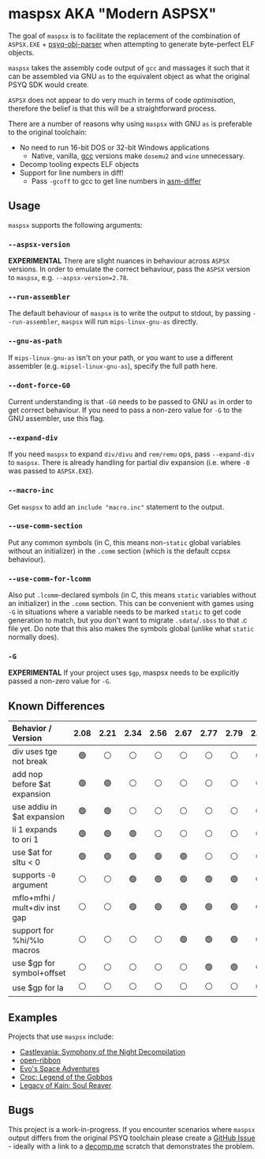 # maspsx AKA "Modern ASPSX"

The goal of `maspsx` is to facilitate the replacement of the combination of `ASPSX.EXE` + [psyq-obj-parser](https://github.com/grumpycoders/pcsx-redux/tree/main/tools/psyq-obj-parser) when attempting to generate byte-perfect ELF objects.

`maspsx` takes the assembly code output of `gcc` and massages it such that it can be assembled via GNU `as` to the equivalent object as what the original PSYQ SDK would create.

`ASPSX` does not appear to do very much in terms of code *optimisation*, therefore the belief is that this will be a straightforward process.

There are a number of reasons why using `maspsx` with GNU `as` is preferable to the original toolchain:
 - No need to run 16-bit DOS or 32-bit Windows applications
   - Native, vanilla, [gcc](https://github.com/decompals/old-gcc) versions make `dosemu2` and `wine` unnecessary.
 - Decomp tooling expects ELF objects
 - Support for line numbers in diff!
   - Pass `-gcoff` to gcc to get line numbers in [asm-differ](https://github.com/simonlindholm/asm-differ)


## Usage

`maspsx` supports the following arguments:

### `--aspsx-version`
**EXPERIMENTAL** There are slight nuances in behaviour across `ASPSX` versions. In order to emulate the correct behaviour, pass the `ASPSX` version to `maspsx`, e.g. `--aspsx-version=2.78`.

### `--run-assembler`
The default behaviour of `maspsx` is to write the output to stdout, by passing `--run-assembler`, `maspsx` will run `mips-linux-gnu-as` directly.

### `--gnu-as-path`
If `mips-linux-gnu-as` isn't on your path, or you want to use a different assembler (e.g. `mipsel-linux-gnu-as`), specify the full path here.

### `--dont-force-G0`
Current understanding is that `-G0` needs to be passed to GNU `as` in order to get correct behaviour. If you need to pass a non-zero value for `-G` to the GNU assembler, use this flag.

### `--expand-div`
If you need `maspsx` to expand `div/divu` and `rem/remu` ops, pass `--expand-div` to `maspsx`. There is already handling for partial div expansion (i.e. where `-0` was passed to `ASPSX.EXE`).

### `--macro-inc`
Get `maspsx` to add an `include "macro.inc"` statement to the output.

### `--use-comm-section`
Put any common symbols (in C, this means non-`static` global variables without an initializer) in the `.comm` section (which is the default ccpsx behaviour).

### `--use-comm-for-lcomm`
Also put `.lcomm`-declared symbols (in C, this means `static` variables without an initializer) in the `.comm` section.
This can be convenient with games using `-G` in situations where a variable needs to be marked `static` to get code generation to match, but you don't want to migrate `.sdata`/`.sbss` to that .c file yet.
Do note that this also makes the symbols global (unlike what `static` normally does).

### `-G`
**EXPERIMENTAL** If your project uses `$gp`, maspsx needs to be explicitly passed a non-zero value for `-G`.


## Known Differences

| Behavior / Version            | 2.08           | 2.21          | 2.34           | 2.56           | 2.67           | 2.77           | 2.79           | 2.81           | 2.86           |
|:------------------------------|:--------------:|:-------------:|:--------------:|:--------------:|:--------------:|:--------------:|:--------------:|:--------------:|:--------------:|
| div uses tge not break        | :green_circle: |:white_circle: | :white_circle: | :white_circle: | :white_circle: | :white_circle: | :white_circle: | :white_circle: | :white_circle: |
| add nop before $at expansion  | :green_circle: |:green_circle: | :white_circle: | :white_circle: | :white_circle: | :white_circle: | :white_circle: | :white_circle: | :white_circle: |
| use addiu in $at expansion    | :green_circle: |:green_circle: | :white_circle: | :white_circle: | :white_circle: | :white_circle: | :white_circle: | :white_circle: | :white_circle: |
| li 1 expands to ori 1         | :green_circle: |:green_circle: | :green_circle: | :white_circle: | :white_circle: | :white_circle: | :white_circle: | :white_circle: | :white_circle: |
| use $at for sltu < 0          | :green_circle: |:green_circle: | :green_circle: | :green_circle: | :green_circle: | :white_circle: | :white_circle: | :white_circle: | :white_circle: |
| supports `-0` argument        | :white_circle: |:white_circle: | :green_circle: | :green_circle: | :green_circle: | :green_circle: | :green_circle: | :green_circle: | :green_circle: |
| mflo+mfhi / mult+div inst gap | :white_circle: |:white_circle: | :green_circle: | :green_circle: | :green_circle: | :green_circle: | :green_circle: | :green_circle: | :green_circle: |
| support for %hi/%lo macros    | :white_circle: |:white_circle: | :white_circle: | :white_circle: | :green_circle: | :green_circle: | :green_circle: | :green_circle: | :green_circle: |
| use $gp for symbol+offset     | :white_circle: |:white_circle: | :white_circle: | :white_circle: | :white_circle: | :green_circle: | :green_circle: | :green_circle: | :green_circle: |
| use $gp for la                | :white_circle: |:white_circle: | :white_circle: | :white_circle: | :white_circle: | :white_circle: | :white_circle: | :green_circle: | :green_circle: |


## Examples

Projects that use `maspsx` include:
  - [Castlevania: Symphony of the Night Decompilation](https://github.com/Xeeynamo/sotn-decomp)
  - [open-ribbon](https://github.com/open-ribbon/open-ribbon)
  - [Evo's Space Adventures](https://github.com/mkst/esa)
  - [Croc: Legend of the Gobbos](https://github.com/Xeeynamo/croc)
  - [Legacy of Kain: Soul Reaver](https://github.com/FedericoMilesi/soul-re)


## Bugs

This project is a work-in-progress. If you encounter scenarios where `maspsx` output differs from the original PSYQ toolchain please create a [GitHub Issue](https://github.com/mkst/maspsx/issues/new) - ideally with a link to a [decomp.me](https://decomp.me/) scratch that demonstrates the problem.
